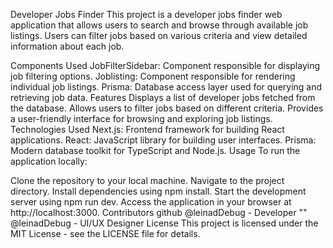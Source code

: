 Developer Jobs Finder
This project is a developer jobs finder web application that allows users to search and browse through available job listings. Users can filter jobs based on various criteria and view detailed information about each job.

Components Used
JobFilterSidebar: Component responsible for displaying job filtering options.
Joblisting: Component responsible for rendering individual job listings.
Prisma: Database access layer used for querying and retrieving job data.
Features
Displays a list of developer jobs fetched from the database.
Allows users to filter jobs based on different criteria.
Provides a user-friendly interface for browsing and exploring job listings.
Technologies Used
Next.js: Frontend framework for building React applications.
React: JavaScript library for building user interfaces.
Prisma: Modern database toolkit for TypeScript and Node.js.
Usage
To run the application locally:

Clone the repository to your local machine.
Navigate to the project directory.
Install dependencies using npm install.
Start the development server using npm run dev.
Access the application in your browser at http://localhost:3000.
Contributors
github @leinadDebug - Developer
 ""    @leinadDebug - UI/UX Designer
License
This project is licensed under the MIT License - see the LICENSE file for details.
>
